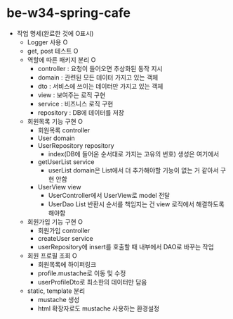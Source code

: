 # be-w34-spring-cafe
* 작업 명세(완료한 것에 O표시)
  * Logger 사용 O
  * get, post 테스트 O
  * 역할에 따른 패키지 분리 O
    * controller : 요청이 들어오면 추상화된 동작 지시
    * domain : 관련된 모든 데이터 가지고 있는 객체
    * dto : 서비스에 쓰이는 데이터만 가지고 있는 객체
    * view : 보여주는 로직 구현
    * service : 비즈니스 로직 구현
    * repository : DB에 데이터를 저장
  * 회원목록 기능 구현 O
    * 회원목록 controller
    * User domain
    * UserRepository repository
      * index(DB에 들어온 순서대로 가지는 고유의 번호) 생성은 여기에서
    * getUserList service
      * userList domain은 List에서 더 추가해야할 기능이 없는 거 같아서 구현 안함
    * UserView view
      * UserController에서 UserView로 model 전달
      * UserDao List 반환시 순서를 책임지는 건 view 로직에서 해결하도록 해야함
  * 회원가입 기능 구현 O
    * 회원가입 controller
    * createUser service
    * userRepository에 insert를 호출할 때 내부에서 DAO로 바꾸는 작업
  * 회원 프로필 조회 O
    * 회원목록에 하이퍼링크
    * profile.mustache로 이동 및 수정
    * userProfileDto로 최소한의 데이터만 담음
  * static, template 분리
    * mustache 생성
    * html 확장자로도 mustache 사용하는 환경설정
